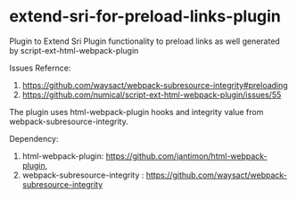 # extend-sri-for-preload-links-plugin

Plugin to Extend Sri Plugin functionality to preload links as well generated by script-ext-html-webpack-plugin
 
Issues Refernce: 
1. https://github.com/waysact/webpack-subresource-integrity#preloading
2. https://github.com/numical/script-ext-html-webpack-plugin/issues/55

The plugin uses html-webpack-plugin hooks and integrity value from webpack-subresource-integrity.

Dependency: 
1. html-webpack-plugin: https://github.com/jantimon/html-webpack-plugin,
2. webpack-subresource-integrity : https://github.com/waysact/webpack-subresource-integrity
